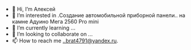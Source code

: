 - 👋 Hi, I’m Алексей
- 👀 I’m interested in .Создание автомобильной приборной панели.. на камне Адуино Мега 2560 Pro mini
- 🌱 I’m currently learning ...
- 💞️ I’m looking to collaborate on ...
- 📫 How to reach me ..brat4791@yandex.ru.

<!---
danonn1905/danonn1905 is a ✨ special ✨ repository because its `README.md` (this file) appears on your GitHub profile.
You can click the Preview link to take a look at your changes.
--->
